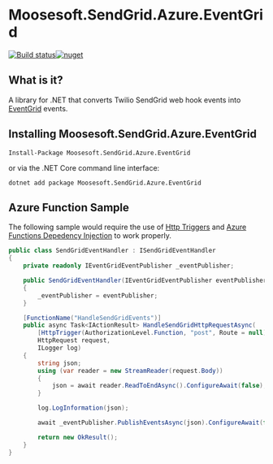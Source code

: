 # Moosesoft.SendGrid.Azure.EventGrid
[![Build status](https://dev.azure.com/gtmoose/Mathis%20Home/_apis/build/status/SendGrid.Azure.EventGrid%20-%20CICD)](https://dev.azure.com/gtmoose/Mathis%20Home/_build/latest?definitionId=9)[![nuget](https://img.shields.io/nuget/v/Moosesoft.SendGrid.Azure.EventGrid.svg)](https://www.nuget.org/packages/Moosesoft.SendGrid.Azure.EventGrid/)

## What is it?
A library for .NET that converts Twilio SendGrid web hook events into [EventGrid](https://azure.microsoft.com/en-us/services/event-grid/) events.

## Installing Moosesoft.SendGrid.Azure.EventGrid
```
Install-Package Moosesoft.SendGrid.Azure.EventGrid
```

or via the .NET Core command line interface:

```
dotnet add package Moosesoft.SendGrid.Azure.EventGrid
```

## Azure Function Sample
The following sample would require the use of [Http Triggers](https://docs.microsoft.com/en-us/azure/azure-functions/functions-bindings-http-webhook?tabs=csharp) and [Azure Functions Depedency Injection](https://docs.microsoft.com/en-us/azure/azure-functions/functions-dotnet-dependency-injection) to work properly.

```C#
public class SendGridEventHandler : ISendGridEventHandler
{
    private readonly IEventGridEventPublisher _eventPublisher;

    public SendGridEventHandler(IEventGridEventPublisher eventPublisher)
    {
        _eventPublisher = eventPublisher;
    }

    [FunctionName("HandleSendGridEvents")]
    public async Task<IActionResult> HandleSendGridHttpRequestAsync(
        [HttpTrigger(AuthorizationLevel.Function, "post", Route = null)]
        HttpRequest request,
        ILogger log)
    {
        string json;
        using (var reader = new StreamReader(request.Body))
        {
            json = await reader.ReadToEndAsync().ConfigureAwait(false); 
        }

        log.LogInformation(json);

        await _eventPublisher.PublishEventsAsync(json).ConfigureAwait(false);

        return new OkResult();
    }
}
```
